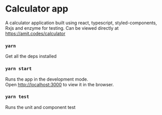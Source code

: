 # Calculator app

A calculator application built using react, typescript, styled-components, Rxjs and enzyme for testing. Can be viewed directly at https://amit.codes/calculator

### `yarn`

Get all the deps installed

### `yarn start`

Runs the app in the development mode.<br />
Open [http://localhost:3000](http://localhost:3000) to view it in the browser.

### `yarn test`

Runs the unit and component test
